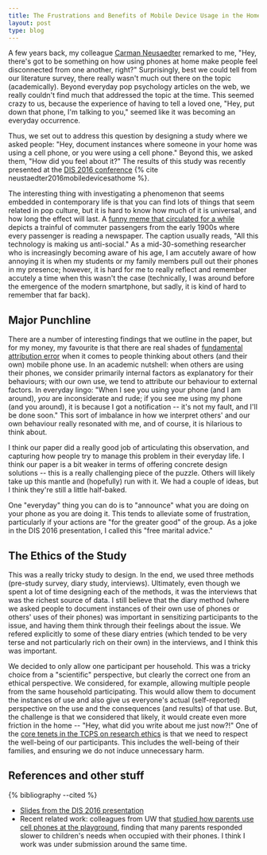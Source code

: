 ```yaml
---
title: The Frustrations and Benefits of Mobile Device Usage in the Home when Co-Present with Family Members
layout: post
type: blog
---
```


A few years back, my colleague [Carman Neusaedter](http://carmster.com) remarked to me, "Hey, there's got to be something on how using phones at home make people feel disconnected from one another, right?" Surprisingly, best we could tell from our literature survey, there really wasn't much out there on the topic (academically). Beyond everyday pop psychology articles on the web, we really couldn't find much that addressed the topic at the time. This seemed crazy to us, because the experience of having to tell a loved one, "Hey, put down that phone, I'm talking to you," seemed like it was becoming an everyday occurrence.

Thus, we set out to address this question by designing a study where we asked people: "Hey, document instances where someone in your home was using a cell phone, or you were using a cell phone." Beyond this, we asked them, "How did you feel about it?" The results of this study was recently presented at the [DIS 2016 conference](http://dis2016.org) {% cite neustaedter2016mobiledevicesathome %}.

The interesting thing with investigating a phenomenon that seems embedded in contemporary life is that you can find lots of things that seem related in pop culture, but it is hard to know how much of it is universal, and how long the effect will last. A [funny meme that circulated for a while](https://www.reddit.com/r/RedditThroughHistory/comments/1rkhx2/all_this_technology_is_making_us_antisocial/) depicts a trainful of commuter passengers from the early 1900s where every passenger is reading a newspaper. The caption usually reads, "All this technology is making us anti-social." As a mid-30-something researcher who is increasingly becoming aware of his age, I am accutely aware of how annoying it is when my students or my family members pull out their phones in my presence; however, it is hard for me to really reflect and remember accutely a time when this wasn't the case (technically, I was around before the emergence of the modern smartphone, but sadly, it is kind of hard to remember that far back).

## Major Punchline

There are a number of interesting findings that we outline in the paper, but for my money, my favourite is that there are real shades of [fundamental attribution error](https://en.wikipedia.org/wiki/Fundamental_attribution_error) when it comes to people thinking about others (and their own) mobile phone use. In an academic nutshell: when others are using their phones, we consider primarily internal factors as explanatory for their behaviours; with our own use, we tend to attribute our behaviour to external factors. In everyday lingo: "When I see you using your phone (and I am around), _you_ are inconsiderate and rude; if you see me using my phone (and you around), it is because I got a notification -- it's not my fault, and I'll be done soon." This sort of imbalance in how we interpret others' and our own behaviour really resonated with me, and of course, it is hilarious to think about.

I think our paper did a really good job of articulating this observation, and capturing how people try to manage this problem in their everyday life. I think our paper is a bit weaker in terms of offering concrete design solutions -- this is a really challenging piece of the puzzle. Others will likely take up this mantle and (hopefully) run with it. We had a couple of ideas, but I think they're still a little half-baked.

One "everyday" thing you can do is to "announce" what you are doing on your phone as you are doing it. This tends to alleviate some of frustration, particularly if your actions are "for the greater good" of the group. As a joke in the DIS 2016 presentation, I called this "free marital advice."

## The Ethics of the Study

This was a really tricky study to design. In the end, we used three methods (pre-study survey, diary study, interviews). Ultimately, even though we spent a lot of time designing each of the methods, it was the interviews that was the richest source of data. I still believe that the diary method (where we asked people to document instances of their own use of phones or others' uses of their phones) was important in sensitizing participants to the issue, and having them think through their feelings about the issue. We refered explicitly to some of these diary entries (which tended to be very terse and not particularly rich on their own) in the interviews, and I think this was important.

We decided to only allow one participant per household. This was a tricky choice from a "scientific" perspective, but clearly the correct one from an ethical perspective. We considered, for example, allowing multiple people from the same household participating. This would allow them to document the instances of use and also give us everyone's actual (self-reported) perspective on the use and the consequences (and results) of that use. But, the challenge is that we considered that likely, it would create even more friction in the home -- "Hey, what did you write about me just now?!" One of the [core tenets in the TCPS on research ethics](http://www.pre.ethics.gc.ca/eng/policy-politique/initiatives/tcps2-eptc2/chapter1-chapitre1/) is that we need to respect the well-being of our participants. This includes the well-being of their families, and ensuring we do not induce unnecessary harm.

## References and other stuff

{% bibliography --cited %}

* [Slides from the DIS 2016 presentation](http://hcitang.org/papers/2016-dis2016-mobile-device-use-at-home.pptx)
* Recent related work: colleagues from UW that [studied how parents use cell phones at the playground](http://www.washington.edu/news/2015/05/18/study-44-percent-of-parents-struggle-to-limit-cell-phone-use-at-playgrounds/), finding that many parents responded slower to children's needs when occupied with their phones. I think I work was under submission around the same time.

